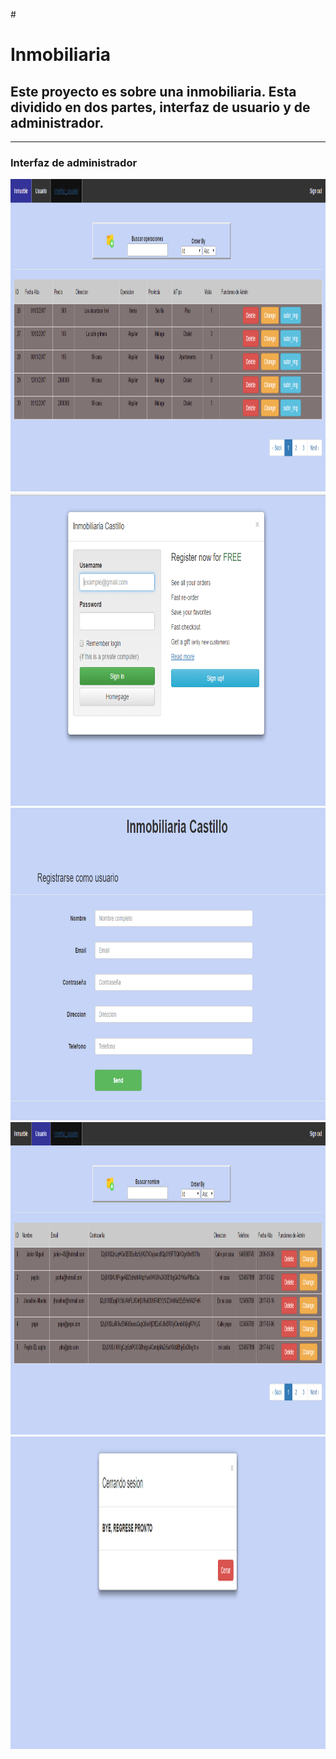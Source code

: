 #<h1 Style="text-aling:center;">Inmobiliaria</h1>

<h2>Este proyecto es sobre una inmobiliaria. Esta dividido en dos partes, <b>interfaz de usuario y de administrador.</b></h2>
<hr>
<h3>Interfaz de administrador</h3>
<img src="inmobiliaria/Proyecto-img/Admin-inmueble.PNG" alt="Admin-inmueble" width="1000" height="500">
<img src="inmobiliaria/Proyecto-img/Admin-login.PNG" alt="Admin-inmueble" width="1000" height="500">
<img src="inmobiliaria/Proyecto-img/Admin-registrar.PNG" alt="Admin-inmueble"  width="1000" height="500">
<img src="inmobiliaria/Proyecto-img/Admin-usuario.PNG" alt="Admin-inmueble" width="1000" height="500">
<img src="inmobiliaria/Proyecto-img/Admin-ventana-cerrar.PNG" alt="Admin-inmueble" width="1000" height="500">
